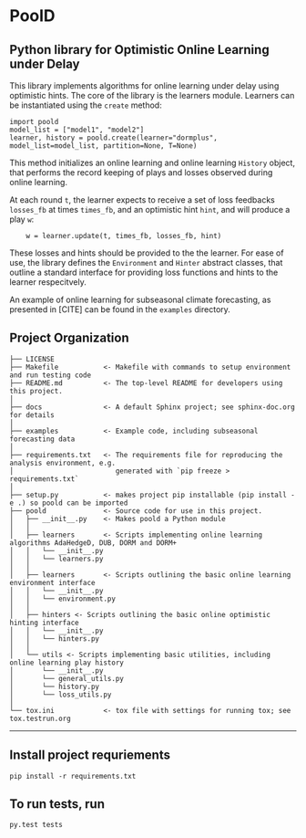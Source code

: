 PoolD
==============================

## Python library for Optimistic Online Learning under Delay 

This library implements algorithms for online learning under delay using optimistic hints. The core of the 
library is the learners module. Learners can be instantiated using the `create` method:
```
import poold
model_list = ["model1", "model2"]
learner, history = poold.create(learner="dormplus", model_list=model_list, partition=None, T=None)
```
This method initializes an online learning and online learning `History` object, that performs the
record keeping of plays and losses observed during online learning. 

At each round  `t`, the learner expects to receive a set of loss feedbacks `losses_fb` at times `times_fb`,
and an optimistic hint `hint`, and will produce a play `w`:
```
    w = learner.update(t, times_fb, losses_fb, hint)
```

These losses and hints should be provided to the the learner. For ease of use, the library defines the
`Environment` and `Hinter` abstract classes, that outline a standard interface for providing loss
functions and hints to the learner respecitvely.

An example of online learning for subseasonal climate forecasting, as presented in [CITE] can 
be found in the `examples` directory.

Project Organization
------------

    ├── LICENSE
    ├── Makefile           <- Makefile with commands to setup environment and run testing code
    ├── README.md          <- The top-level README for developers using this project.
    │
    ├── docs               <- A default Sphinx project; see sphinx-doc.org for details
    │
    ├── examples           <- Example code, including subseasonal forecasting data
    │
    ├── requirements.txt   <- The requirements file for reproducing the analysis environment, e.g.
    │                         generated with `pip freeze > requirements.txt`
    │
    ├── setup.py           <- makes project pip installable (pip install -e .) so poold can be imported
    ├── poold              <- Source code for use in this project.
    │   ├── __init__.py    <- Makes poold a Python module
    │   │
    │   ├── learners       <- Scripts implementing online learning algorithms AdaHedgeD, DUB, DORM and DORM+
    │   │   └── __init__.py
    │   │   └── learners.py
    │   │
    │   ├── learners       <- Scripts outlining the basic online learning environment interface
    │   │   └── __init__.py
    │   │   └── environment.py
    │   │
    │   ├── hinters <- Scripts outlining the basic online optimistic hinting interface
    │   │   └── __init__.py
    │   │   └── hinters.py
    │   │
    │   └── utils <- Scripts implementing basic utilities, including online learning play history
    │       └── __init__.py
    │       └── general_utils.py
    │       └── history.py
    │       └── loss_utils.py
    │
    └── tox.ini            <- tox file with settings for running tox; see tox.testrun.org
--------

## Install project requriements 
`pip install -r requirements.txt`

## To run tests, run
`py.test tests`